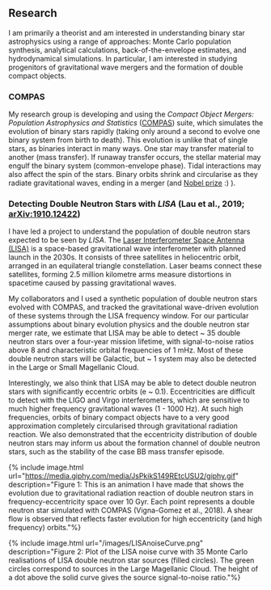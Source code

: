 ## Research
I am primarily a theorist and am interested in understanding binary star astrophysics using a range of approaches: Monte Carlo population synthesis, analytical calculations, back-of-the-envelope estimates, and hydrodynamical simulations. In particular, I am interested in studying progenitors of gravitational wave mergers and the formation of double compact objects.

### COMPAS
My research group is developing and using the *Compact Object Mergers: Population Astrophysics and Statistics* ([COMPAS](https://compas.science/)) suite, which simulates the evolution of binary stars rapidly (taking only around a second to evolve one binary system from birth to death). This evolution is unlike that of single stars, as binaries interact in many ways. One star may transfer material to another (mass transfer). If runaway transfer occurs, the stellar material may engulf the binary system (common-envelope phase). Tidal interactions may also affect the spin of the stars. Binary orbits shrink and circularise as they radiate gravitational waves, ending in a merger (and [Nobel prize](https://www.nobelprize.org/prizes/physics/2017/press-release/) :) ).

[//]: <> (Insert picture of binary evolution.)

### Detecting Double Neutron Stars with *LISA* (Lau et al., 2019; [arXiv:1910.12422](https://arxiv.org/abs/1910.12422))
I have led a project to understand the population of double neutron stars expected to be seen by *LISA*. The [Laser Interferometer Space Antenna (LISA)](https://lisa.nasa.gov/) is a space-based gravitational wave interferometer with planned launch in the 2030s. It consists of three satellites in heliocentric orbit, arranged in an equilateral triangle constellation. Laser beams connect these satellites, forming 2.5 million kilometre arms measure distortions in spacetime caused by passing gravitational waves.

My collaborators and I used a synthetic population of double neutron stars evolved with COMPAS, and tracked the gravitational wave-driven evolution of these systems through the LISA frequency window. For our particular assumptions about binary evolution physics and the double neutron star merger rate, we estimate that LISA may be able to detect ~ 35 double neutron stars over a four-year mission lifetime, with signal-to-noise ratios above 8 and characteristic orbital frequencies of 1 mHz. Most of these double neutron stars will be Galactic, but ~ 1 system may also be detected in the Large or Small Magellanic Cloud. 

Interestingly, we also think that LISA may be able to detect double neutron stars with significantly eccentric orbits (e ~ 0.1). Eccentricities are difficult to detect with the LIGO and Virgo interferometers, which are sensitive to much higher frequency gravitational waves (1 - 1000 Hz). At such high frequencies, orbits of binary compact objects have to a very good approximation completely circularised through gravitational radiation reaction. We also demonstrated that the eccentricity distribution of double neutron stars may inform us about the formation channel of double neutron stars, such as the stability of the case BB mass transfer episode.

{% include image.html url="https://media.giphy.com/media/JsPkikS149REtcUSU2/giphy.gif" description="Figure 1: This is an animation I have made that shows the evolution due to gravitational radiation reaction of double neutron stars in frequency-eccentricity space over 10 Gyr. Each point represents a double neutron star simulated with COMPAS (Vigna-Gomez et al., 2018). A shear flow is observed that reflects faster evolution for high eccentricity (and high frequency) orbits."%}

{% include image.html url="/images/LISAnoiseCurve.png" description="Figure 2: Plot of the LISA noise curve with 35 Monte Carlo realisations of LISA double neutron star sources (filled circles). The green circles correspond to sources in the Large Magellanic Cloud. The height of a dot above the solid curve gives the source signal-to-noise ratio."%}
